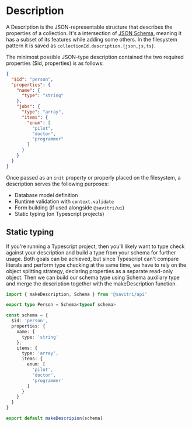 # Description

A Description is the JSON-representable structure that describes the properties of a collection. It's a intersection of [JSON Schema](https://json-schema.org), meaning it has a subset of its features while adding some others. In the filesystem pattern it is saved as `collectionId.description.{json,js,ts}`.

The minimost possible JSON-type description contained the two required properties ($id, properties) is as follows:

```json
{
  "$id": "person",
  "properties": {
    "name": {
      "type": "string"
    },
    "jobs": {
      "type": "array",
      "items": {
        "enum": [
          "pilot",
          "doctor",
          "programmer"
        ]
      }
    }
  }
}
```

Once passed as an `init` property or properly placed on the filesystem, a description serves the following purposes:

- Database model definition
- Runtime validation with `context.validate`
- Form building (if used alongside `@savitri/ui`)
- Static typing (on Typescript projects)


## Static typing

If you're running a Typescript project, then you'll likely want to type check against your description and build a type from your schema for further usage. Both goals can be achieved, but since Typescript can't compare literals and perform type checking at the same time, we have to rely on the object splitting strategy, declaring properties as a separate read-only object. Then we can build our schema type using Schema auxiliary type and merge the description together with the makeDescription function.

```typescript
import { makeDescription, Schema } from '@savitri/api'

export type Person = Schema<typeof schema>

const schema = {
  $id: 'person',
  properties: {
    name: {
      type: 'string'
    },
    items: {
      type: 'array',
      items: {
        enum: [
          'pilot',
          'doctor',
          'programmer'
        ]
      }
    }
  }
}

export default makeDescripion(schema)
```
